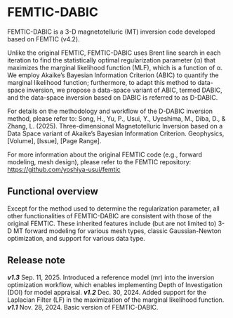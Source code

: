 # FEMTIC-DABIC
FEMTIC-DABIC is a 3-D magnetotelluric (MT) inversion code developed based on FEMTIC (v4.2).

Unlike the original FEMTIC, FEMTIC-DABIC uses Brent line search in each iteration to find the statistically optimal regularization parameter (α) that maximizes the marginal likelihood function (MLF), which is a  function of α. 
We employ Akaike’s Bayesian Information Criterion (ABIC) to quantify the marginal likelihood function; furthermore, to adapt this method to data-space inversion, we propose a data-space variant of ABIC, termed DABIC, and the data-space inversion based on DABIC is referred to as D-DABIC.

For details on the methodology and workflow of the D-DABIC inversion method, please refer to:
Song, H., Yu, P., Usui, Y., Uyeshima, M., Diba, D., & Zhang, L. (2025). Three-dimensional Magnetotelluric Inversion based on a Data Space variant of Akaike’s Bayesian Information Criterion. Geophysics, [Volume], [Issue], [Page Range]. 

For more information about the original FEMTIC code (e.g., forward modeling, mesh design), please refer to the FEMTIC repository: https://github.com/yoshiya-usui/femtic

## Functional overview
Except for the method used to determine the regularization parameter, all other functionalities of FEMTIC-DABIC are consistent with those of the original FEMTIC. These inherited features include (but are not limited to) 3-D MT forward modeling for various mesh types, classic Gaussian-Newton optimization, and support for various data type.


## Release note
***v1.3*** Sep. 11, 2025. Introduced a reference model (mr) into the inversion optimization workflow, which enables implementing Depth of Investigation (DOI) for model appraisal.
***v1.2*** Dec. 30, 2024. Added support for the Laplacian Filter (LF) in the maximization of the marginal likelihood function.
***v1.1*** Nov. 28, 2024. Basic version of FEMTIC-DABIC.
